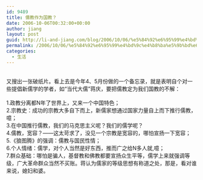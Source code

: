 ```yaml
---
id: 9489
title: 儒教作为国教？
date: 2006-10-06T00:32:00+00:00
author: jiang
layout: post
guid: http://li-and-jiang.com/blog/2006/10/06/%e5%84%92%e6%95%99%e4%bd%9c%e4%b8%ba%e5%9b%bd%e6%95%99%ef%bc%9f/
permalink: /2006/10/06/%e5%84%92%e6%95%99%e4%bd%9c%e4%b8%ba%e5%9b%bd%e6%95%99%ef%bc%9f/
categories:
  - 生活
---
```

<div>
   
</div>

<div>
  又搜出一张破纸片。看上去是今年4、5月份做的一个备忘录，就是表明自个对一些提倡新儒学的学者，如“当代大儒”蒋庆，要把儒教定为我们国教的不解：
</div>

<div>
   
</div>

<div>
  1.政教分离都N年了世界上，又来一个中国特色；
</div>

<div>
  2.宗教史：成功的宗教大多自下而上，新儒家想通过国家力量自上而下推行儒教，噫；
</div>

<div>
  3.在中国推行儒教，我们的马克思主义呢？我们的儒学呢？
</div>

<div>
  4.儒教，宽容？——这太苛求了，没见一个宗教是宽容的，哪怕宣扬一下宽容；
</div>

<div>
  5.《狼图腾》的强调：儒教与国民性情；
</div>

<div>
  6.个人情绪：儒学，对个人当然是好东西，推而广之给N多人就,噫；
</div>

<div>
  7.群众基础：哪怕是骗人，基督教和佛教都要宣扬众生平等，儒学上来就强调等级，广大革命群众当然不买账。蒋认为儒家的等级思想有称道之处，那是，看对谁来说，媳妇和婆。
</div>